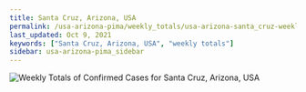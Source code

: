 ```yaml
---
title: Santa Cruz, Arizona, USA
permalink: /usa-arizona-pima/weekly_totals/usa-arizona-santa_cruz-weekly_totals.html
last_updated: Oct 9, 2021
keywords: ["Santa Cruz, Arizona, USA", "weekly totals"]
sidebar: usa-arizona-pima_sidebar
---
```


![Weekly Totals of Confirmed Cases for Santa Cruz, Arizona, USA](/covid_tracker/images/graphs/usa-arizona-santa_cruz-weekly_totals_graph.png)

